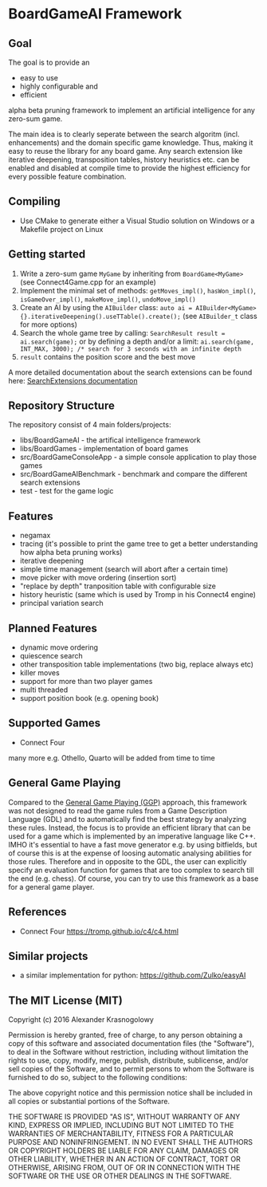 # BoardGameAI Framework
## Goal
The goal is to provide an
- easy to use
- highly configurable and
- efficient

alpha beta pruning framework to implement an artificial intelligence for any zero-sum game.

The main idea is to clearly seperate between the search algoritm (incl. enhancements) and the domain specific game knowledge. Thus, making it easy to reuse the library for any board game. Any search extension like iterative deepening, transposition tables, history heuristics etc. can be enabled and disabled at compile time to provide the highest efficiency for every possible feature combination.

## Compiling
- Use CMake to generate either a Visual Studio solution on Windows or a Makefile project on Linux

## Getting started
1. Write a zero-sum game `MyGame` by inheriting from `BoardGame<MyGame>` (see Connect4Game.cpp for an example)
2. Implement the minimal set of methods: `getMoves_impl()`, `hasWon_impl()`, `isGameOver_impl()`, `makeMove_impl()`, `undoMove_impl()`
3. Create an AI by using the `AIBuilder` class: `auto ai = AIBuilder<MyGame>{}.iterativeDeepening().useTTable().create();` (see `AIBuilder_t` class for more options)
4. Search the whole game tree by calling: `SearchResult result = ai.search(game);` or by defining a depth and/or a  limit: `ai.search(game, INT_MAX, 3000); /* search for 3 seconds with an infinite depth`
5. `result` contains the position score and the best move

A more detailed documentation about the search extensions can be found here: [SearchExtensions documentation](https://github.com/ZzetT/BoardGameAI/tree/master/docs/SearchExtensions.md)

## Repository Structure
The repository consist of 4 main folders/projects:
- libs/BoardGameAI - the artifical intelligence framework
- libs/BoardGames - implementation of board games
- src/BoardGameConsoleApp - a simple console application to play those games
- src/BoardGameAIBenchmark - benchmark and compare the different search extensions
- test - test for the game logic

## Features
- negamax
- tracing (it's possible to print the game tree to get a better understanding how alpha beta pruning works)
- iterative deepening
- simple time management (search will abort after a certain time)
- move picker with move ordering (insertion sort)
- "replace by depth" tranposition table with configurable size
- history heuristic (same which is used by Tromp in his Connect4 engine)
- principal variation search

## Planned Features
- dynamic move ordering
- quiescence search
- other transposition table implementations (two big, replace always etc)
- killer moves
- support for more than two player games
- multi threaded
- support position book (e.g. opening book)

## Supported Games
- Connect Four

many more e.g. Othello, Quarto will be added from time to time

## General Game Playing
Compared to the [General Game Playing (GGP)](https://en.wikipedia.org/wiki/General_game_playing) approach, this framework was not designed to read the game rules from a Game Description Language (GDL) and to automatically find the best strategy by analyzing these rules. Instead, the focus is to provide an efficient library that can be used for a game which is implemented by an imperative language like C++. IMHO it's essential to have a fast move generator e.g. by using bitfields, but of course this is at the expense of loosing automatic analysing abilities for those rules. Therefore and in opposite to the GDL, the user can explicitly specify an evaluation function for games that are too complex to search till the end (e.g. chess).
Of course, you can try to use this framework as a base for a general game player.

## References
- Connect Four https://tromp.github.io/c4/c4.html

## Similar projects
- a similar implementation for python: https://github.com/Zulko/easyAI

## The MIT License (MIT)
Copyright (c) 2016 Alexander Krasnogolowy

Permission is hereby granted, free of charge, to any person obtaining a copy of this software and associated documentation files (the "Software"), to deal in the Software without restriction, including without limitation the rights to use, copy, modify, merge, publish, distribute, sublicense, and/or sell copies of the Software, and to permit persons to whom the Software is furnished to do so, subject to the following conditions:

The above copyright notice and this permission notice shall be included in all copies or substantial portions of the Software.

THE SOFTWARE IS PROVIDED "AS IS", WITHOUT WARRANTY OF ANY KIND, EXPRESS OR IMPLIED, INCLUDING BUT NOT LIMITED TO THE WARRANTIES OF MERCHANTABILITY, FITNESS FOR A PARTICULAR PURPOSE AND NONINFRINGEMENT. IN NO EVENT SHALL THE AUTHORS OR COPYRIGHT HOLDERS BE LIABLE FOR ANY CLAIM, DAMAGES OR OTHER LIABILITY, WHETHER IN AN ACTION OF CONTRACT, TORT OR OTHERWISE, ARISING FROM, OUT OF OR IN CONNECTION WITH THE SOFTWARE OR THE USE OR OTHER DEALINGS IN THE SOFTWARE.

